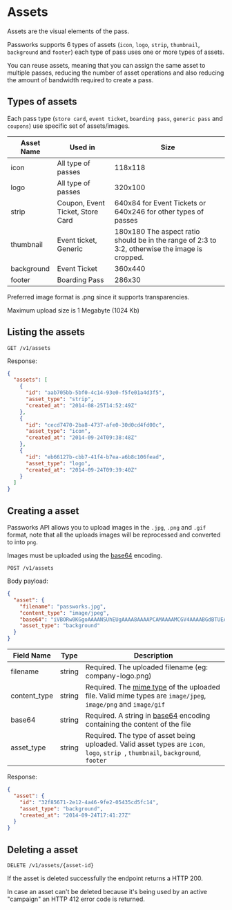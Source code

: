 Assets
===============

Assets are the visual elements of the pass.

Passworks supports 6 types of assets (`icon`, `logo`, `strip`, `thumbnail`, `background` and `footer`) each type of pass uses one or more types of assets.

You can reuse assets, meaning that you can assign the same asset to multiple passes, reducing the number of asset operations and also reducing the amount of bandwidth required to create a pass.

Types of assets
----------------

Each pass type (`store card`, `event ticket`, `boarding pass`, `generic pass` and `coupons`) use specific set of assets/images.

| Asset Name |  Used in       | Size
|------------|----------------------------------|----------------------------------|
| icon       | All type of passes               | 118x118 |
| logo		   | All type of passes 		        | 320x100 
| strip	   | Coupon, Event Ticket, Store Card | 640x84 for Event Tickets or 640x246 for other types of passes 
| thumbnail  | Event ticket, Generic | 180x180 The aspect ratio should be in the range of 2:3 to 3:2, otherwise the image is cropped.
| background | Event Ticket | 360x440	        |
| footer	   | Boarding Pass | 286x30           |    

Preferred image format is .png since it supports transparencies.

Maximum upload size is 1 Megabyte (1024 Kb)

Listing the assets
----------------

```shell
GET /v1/assets
```

Response:

```json
{
  "assets": [
    {
      "id": "aab705bb-5bf0-4c14-93e0-f5fe01a4d3f5",
      "asset_type": "strip",
      "created_at": "2014-08-25T14:52:49Z"
    },
    {
      "id": "cecd7470-2ba8-4737-afe0-30d0cd4fd00c",
      "asset_type": "icon",
      "created_at": "2014-09-24T09:38:48Z"
    },
    {
      "id": "eb66127b-cbb7-41f4-b7ea-a6b8c106fead",
      "asset_type": "logo",
      "created_at": "2014-09-24T09:39:40Z"
    }
  ]
}
```

Creating a asset
----------------

Passworks API allows you to upload images in the `.jpg`, `.png` and `.gif` format, note that all the uploads images will be reprocessed and converted to into `png`.

Images must be uploaded using the [base64](http://en.wikipedia.org/wiki/Base64) encoding.


```shell
POST /v1/assets
```

Body payload:


```json
{
  "asset": {
    "filename": "passworks.jpg",
    "content_type": "image/jpeg",
    "base64": "iVBORw0KGgoAAAANSUhEUgAAAA8AAAAPCAMAAAAMCGV4AAAABGdBTUEAALGP\nC/xhBQAAAAFzUkdCAK7OHOkAAAAgY0hSTQAAeiYAAICEAAD6AAAAgOgAAHUw\nAADqYAAAOpgAABdwnLpRPAAAAO1QTFRF/////v//6fbx1O3jzereyOjbyunc\n0ezh3/Lq/P79ltS7VruSZcGbY72YZb6aY76ZZL+aXL6WbsSh7Pfz/v/+/f7+\nzuvfVLqQ5/Xv+/39/v7+fMmqhs2wqNvGgMqswufYbMOgnda/gsut+/79yOnc\nbcai3fHp1u/lacOe5/bwasKeZcCb4/Pt+v38odjC2vDn4/Tt0+3iZsGcrd3J\nKqVzKKRxrd3Kz+vgEpxkhM2vXb6XwubY3/HqYr+ZodjBf8qryOnbqtzHw+fY\nzeveVLmQ5vXve8mpiM6xl9W8Zb6ZW72Vcsak7/n16vbx4PLrTQ8gcgAAAAFi\nS0dEAIgFHUgAAAAJcEhZcwAACxMAAAsTAQCanBgAAACnSURBVAjXbU/XDsIw\nDLyww2qBplBmoZS99y57w/9/DknEE8KWLJ3PPp8BELjcHq/PH6AQQRAMhSNR\nRY3FE9DAoCdTTAOMdCYLyjOXh5hkKJicpyiWYFAGC2WbtzVUqrwIXq8JvXqj\n2Wp3uuihPxB4OBpPprM5FsvV+g//u0+xcWBJ/a0t8c753t+b0t/heBL+KD1f\nBEFw5f5vinp/PKUQwUv+92YcfAAwZRGmNH9JIQAAACV0RVh0ZGF0ZTpjcmVh\ndGUAMjAxNC0wOC0yNlQwNzozMjowOC0wNDowMCJkoiAAAAAldEVYdGRhdGU6\nbW9kaWZ5ADIwMTQtMDgtMjZUMDc6MzI6MDgtMDQ6MDBTORqcAAAAAElFTkSu\nQmCC\n",
    "asset_type": "background"
  }
}
```

| Field Name           | Type      | Description    |
|----------------------|-----------|----------------|
| filename   			   | string    |  Required. The uploaded filename (eg: company-logo.png)
| content_type		   | string	  |  Required. The [mime type](http://en.wikipedia.org/wiki/Internet_media_type) of the uploaded file. Valid mime types are `image/jpeg`, `image/png` and `image/gif`
| base64               | string    | Required. A string in [base64](http://en.wikipedia.org/wiki/Base64) encoding containing the content of the file
| asset_type    		   | string    | Required. The type of asset being uploaded. Valid asset types are `icon`, `logo`, `strip `, `thumbnail`, `background`, `footer`

Response:


```json
{
  "asset": {
    "id": "32f85671-2e12-4a46-9fe2-05435cd5fc14",
    "asset_type": "background",
    "created_at": "2014-09-24T17:41:27Z"
  }
}
```

Deleting a asset
----------------

```shell
DELETE /v1/assets/{asset-id}
```

If the asset is deleted successfully the endpoint returns a HTTP 200.

In case an asset can't be deleted because it's being used by an active "campaign" an HTTP 412 error code is returned. 
